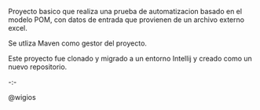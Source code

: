 Proyecto basico que realiza una prueba de automatizacion basado en el modelo POM, con datos de entrada 
que provienen de un archivo externo excel. 

Se utliza Maven como gestor del proyecto.

Este proyecto fue clonado y migrado a un entorno Intellij y creado como un nuevo repositorio.

-:-

@wigios